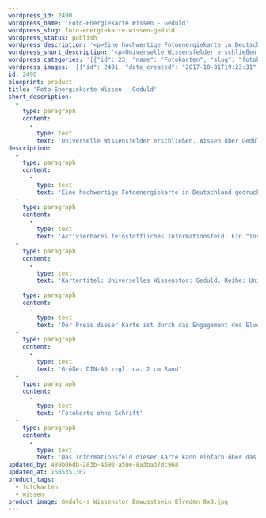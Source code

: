```yaml
---
wordpress_id: 2490
wordpress_name: 'Foto-Energiekarte Wissen - Geduld'
wordpress_slug: foto-energiekarte-wissen-geduld
wordpress_status: publish
wordpress_description: '<p>Eine hochwertige Fotoenergiekarte in Deutschland gedruckt und in Handarbeit laminiert.  Sie ist in Postkartengröße (DIN-A6) gut zu transportieren und kann auch auf den Körper aufgelegt werden.</p><p>Aktivierbares feinstoffliches Informationsfeld: Ein "Tor" zum universellen Wissensfeld über Geduld öffnen: Energietor feinstofflicher Art als Zugang zu einem umfassenden Wissen, was Geduld bedeutet und welche Verhaltensweisen etc. gerade individuell stimmig sind.</p><p>Kartentitel: Universelles Wissenstor: Geduld. Reihe: Universelle Wissenstore.</p><p>Der Preis dieser Karte ist durch das Engagement des Elveden Fördervereins e.V. möglich. <a href="https://my.feenbaum.de/universelle-wissenstore/">Mehr lesen</a></p><p>Größe: DIN-A6 zzgl. ca. 2 cm Rand<br />Andere Formate sind individuell für Sie innerhalb weniger Tage herstellbar. Bitte kontaktieren Sie uns hierfür unter <a href="mailto:info@elvedenverlag.de">info@elvedenverlag.de</a>.<br /><a href="https://my.feenbaum.de/produkt/energiekarte-wissen-fuelle-2/">Fotokarte ohne Schrift</a></p><p><a href="https://my.feenbaum.de/anwendung-energiebilder-foto-laminiert/">Anwendungshinweise</a>      <a href="https://my.feenbaum.de/produktinformationen-fotokarten/">Produktinformationen</a></p><p>Das Informationsfeld dieser Karte kann einfach über das bewusste Konzentrieren auf den für sich selbst erwünschten inneren Zustand aktiviert werden. Bitte beachten Sie, dass die Karten so programmiert sind, dass jeweils nur der Teil des Kartenenergiefeldes von Ihnen aktiviert wird, der stimmig für Sie ist. Unsere Energieartikel sind zur Unterstützung der Aktivierung von Selbststeuerungsimpulsen entwickelt. Fragen zur Energiefeldtechnik und unseren Energiekarten beantworten wir Ihnen gerne persönlich, in unseren offenen Verkaufstunden, Kursen oder anderen Events, wie den monatlichen Tagen der offenen Tür. Hier können Sie Elveden Energieartikel kostenlos kennenlernen und testen.</p>'
wordpress_short_description: '<p>Universelle Wissensfelder erschließen. Wissen über Geduld im &#8222;Neuen Bewusstsein&#8220;<br /><em>Hinweis: Das Wasserzeichen „Elveden Verlag Energiebild“ wird nicht mit gedruckt</em></p>'
wordpress_categories: '[{"id": 23, "name": "Fotokarten", "slug": "fotokarten"}, {"id": 34, "name": "Wissen", "slug": "wissen"}]'
wordpress_images: '[{"id": 2491, "date_created": "2017-10-31T19:23:31", "date_created_gmt": "2017-10-31T17:23:31", "date_modified": "2017-10-31T19:23:31", "date_modified_gmt": "2017-10-31T17:23:31", "src": "https://my.feenbaum.de/wp-content/uploads/2017/10/Geduld-s_Wissenstor_Bewusstsein_Elveden_8x8.jpg", "name": "Geduld-s_Wissenstor_Bewusstsein_Elveden_8x8", "alt": ""}]'
id: 2490
blueprint: product
title: 'Foto-Energiekarte Wissen - Geduld'
short_description:
  -
    type: paragraph
    content:
      -
        type: text
        text: 'Universelle Wissensfelder erschließen. Wissen über Geduld im ''Neuen Bewusstsein'''
description:
  -
    type: paragraph
    content:
      -
        type: text
        text: 'Eine hochwertige Fotoenergiekarte in Deutschland gedruckt und in Handarbeit laminiert.  Sie ist in Postkartengröße (DIN-A6) gut zu transportieren und kann auch auf den Körper aufgelegt werden.'
  -
    type: paragraph
    content:
      -
        type: text
        text: 'Aktivierbares feinstoffliches Informationsfeld: Ein "Tor" zum universellen Wissensfeld über Geduld öffnen: Energietor feinstofflicher Art als Zugang zu einem umfassenden Wissen, was Geduld bedeutet und welche Verhaltensweisen etc. gerade individuell stimmig sind.'
  -
    type: paragraph
    content:
      -
        type: text
        text: 'Kartentitel: Universelles Wissenstor: Geduld. Reihe: Universelle Wissenstore.'
  -
    type: paragraph
    content:
      -
        type: text
        text: 'Der Preis dieser Karte ist durch das Engagement des Elveden Fördervereins e.V. möglich. Mehr lesen'
  -
    type: paragraph
    content:
      -
        type: text
        text: 'Größe: DIN-A6 zzgl. ca. 2 cm Rand'
  -
    type: paragraph
    content:
      -
        type: text
        text: 'Fotokarte ohne Schrift'
  -
    type: paragraph
    content:
      -
        type: text
        text: 'Das Informationsfeld dieser Karte kann einfach über das bewusste Konzentrieren auf den für sich selbst erwünschten inneren Zustand aktiviert werden. Bitte beachten Sie, dass die Karten so programmiert sind, dass jeweils nur der Teil des Kartenenergiefeldes von Ihnen aktiviert wird, der stimmig für Sie ist. Unsere Energieartikel sind zur Unterstützung der Aktivierung von Selbststeuerungsimpulsen entwickelt. Fragen zur Energiefeldtechnik und unseren Energiekarten beantworten wir Ihnen gerne persönlich, in unseren offenen Verkaufstunden, Kursen oder anderen Events, wie den monatlichen Tagen der offenen Tür. Hier können Sie Elveden Energieartikel kostenlos kennenlernen und testen.'
updated_by: 489b06db-283b-4690-a50e-8a3ba37dc968
updated_at: 1685351307
product_tags:
  - fotokarten
  - wissen
product_image: Geduld-s_Wissenstor_Bewusstsein_Elveden_8x8.jpg
---
```


